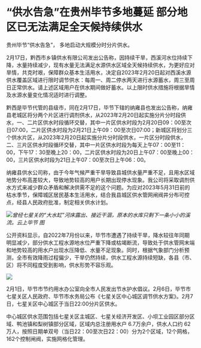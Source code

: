 # “供水告急”在贵州毕节多地蔓延 部分地区已无法满足全天候持续供水

贵州毕节“供水告急”， 多地启动大规模分时分片供水。

2月17日，黔西市乡镇供水有限公司发出公告称，因持续干旱，西溪河水位持续下降，水量持续减少，现有水量无法满足水源供水区域全天候持续供水，为更好应对旱情，共克时艰，保障群众基本生活用水，决定自2023年2月20日起对西溪水源供水覆盖区域进行限时调节供水：每周一、周二停水两天进行水源蓄水，周三至周日正常供水。请上述区域用户在供水期间做好蓄水。以上限时供水措施将根据旱情及水源水量变化情况适时进行调整。

黔西是毕节代管的县级市，同在2月17日，毕节下辖的纳雍县也发出公告称，纳雍县老城区将分两个片区进行调剂供水，从2023年2月20日起实施分片分时段供水，一、二片区供水时段循环交替，其中一片区供水时段为2月20日09：00至次日07:00，二片区供水时段为2月21日上午09：00至次日07:00；新城区将划分三个供水片区，从2023年2月20日起实施分片分时段供水，一片区分时段供水，二、三片区供水时段循环交替，其中一片区供水时段为每天上午07：00至11：00，下午17：30至晚上20：00，二片区供水时段为20日上午07：00至晚上00：00，三片区供水时段为21日上午07：00至次日上午06：00。

纳雍县供水公司称，由于今年气候严重干旱导致县城供水量严重不足，且用水区域地势分布高差较大，导致地势较高的用户长期出现停水现象。我公司将采取调剂供水方式来减少群众矛盾和解决供需不足的这个问题。为应对2023年5月31日前的枯水季节，保障城区居民基本生活用水，结合我县城区供水管网闸阀井分布可控点，经县人民政府批准，制定相关供水计划。

![](https://inews.gtimg.com/newsapp_bt/0/15674059047/1000)_曾经七星关的“大水缸”河床露出、接近干涸，原本的水库只剩下一条小小的溪流。云上毕节
图_

公开资料显示，自2022年7月份以来，毕节市遭遇了持续干旱，降水较往年同期明显减少，部分供水工程水源地水位严重下降或枯竭断流，导致处于供水管网末端和地势较高的用水户出现水压降低、水量不足现象。同时，根据气象部门分析预测，全市有效降雨过程偏少，干旱仍然持续，供水工程水源持续短缺，各县（市、区）将不同程度受到影响，供水形势不容乐观。

![](https://inews.gtimg.com/newsapp_bt/0/15674059050/1000)

2月1日，毕节市节约用水办公室向全市人民发出节水护水倡议。2月6日，毕节市七星关区人民政府、毕节市水务局公布《七星关区中心城区调节供水方案》。2月7日，七星关区中心城区于当日22:00分片区供水。

中心城区供水范围包括七星关区主城区、七星关经济开发区、小坝工业园区部分区域、鸭池镇和梨树镇部分区域，区域内总注册用水户 6.7万余户，供水人口约 62
万人，按照日期单双号（当日22：00至次日22：00）分为2个区域，12个网格，162个控制闸阀，实施网格化管理。

